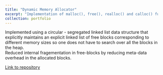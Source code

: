 ```yaml
---
title: "Dynamic Memory Allocator"
excerpt: "Implementation of malloc(), free(), realloc() and calloc() functions.<br/>"
collection: portfolio
---
```


Implemented using a circular - segregated linked list data structure that explicitly maintains an explicit linked list of free blocks corresponding to different memory sizes so one does not have to search over all the blocks in the heap.<br/>
Reduced internal fragementation in free-blocks by reducing meta-data overhead in the allocated blocks. 

[Link to repository](https://github.com/AND2797/malloc)
